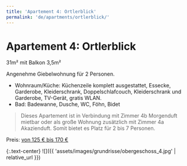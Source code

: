 ```yaml
---
title: 'Apartement 4: Ortlerblick'
permalink: 'de/apartments/ortlerblick/'
---
```


# Apartement 4: Ortlerblick

31m² mit Balkon 3,5m²

Angenehme Giebelwohnung für 2 Personen.

* Wohnraum/Küche: Küchenzeile komplett ausgestattet, Essecke, Garderobe, Kleiderschrank, Doppelschlafcouch, Kleiderschrank und Garderobe, TV-Gerät, gratis WLAN.
* Bad: Badewanne, Dusche, WC, Föhn, Bidet

> Dieses Apartement ist in Verbindung mit Zimmer 4b Morgenduft mietbar oder als große Wohnung zusätzlich mit Zimmer 4a Akazienduft.
> Somit bietet es Platz für 2 bis 7 Personen.

Preis: [von 125 € bis 170 €](/de/prices#prices)

{:.text-center}
![]({{ 'assets/images/grundrisse/obergeschoss_4.jpg' | relative_url }})
